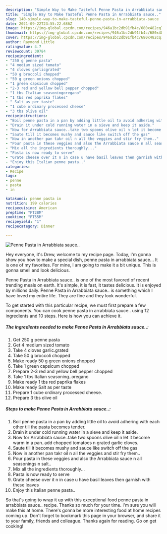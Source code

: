 ```yaml
---
description: "Simple Way to Make Tasteful Penne Pasta in Arrabbiata sauce.."
title: "Simple Way to Make Tasteful Penne Pasta in Arrabbiata sauce.."
slug: 140-simple-way-to-make-tasteful-penne-pasta-in-arrabbiata-sauce
date: 2021-09-22T23:55:22.686Z
image: https://img-global.cpcdn.com/recipes/946a1bc2db91fb4c/680x482cq70/penne-pasta-in-arrabbiata-sauce-recipe-main-photo.jpg
thumbnail: https://img-global.cpcdn.com/recipes/946a1bc2db91fb4c/680x482cq70/penne-pasta-in-arrabbiata-sauce-recipe-main-photo.jpg
cover: https://img-global.cpcdn.com/recipes/946a1bc2db91fb4c/680x482cq70/penne-pasta-in-arrabbiata-sauce-recipe-main-photo.jpg
author: Raymond Little
ratingvalue: 4.7
reviewcount: 39784
recipeingredient:
- "250 g penne pasta"
- "4 medium sized tomato"
- "4 cloves garlicgrated"
- "50 g broccoli chopped"
- "50 g green onions chopped"
- "1 green capsicum chopped"
- "2-3 red and yellow bell pepper chopped"
- "1 tbs Italian seasoningoregano"
- "1 tbs red paprika flakes"
- " Salt as per taste"
- "1 cube ordinary processed cheese"
- "3 tbs olive oil"
recipeinstructions:
- "Boil penne pasta in a pan by adding little oil to avoid adhering with each other till the pasta becomes tender."
- "Drain it under cold running water in a sieve and keep it aside."
- "Now for Arrabbiata sauce..take two spoons olive oil n let it become warm in a pan..add chopped tomatoes n grated garlic cloves."
- "Saute till it becomes mushy and sauce like switch off the gas"
- "Now in another pan takr oil n all the veggies and stir fry them.."
- "Pour pasta in these veggies and also the Arrabbiata sauce n all seasonings n salt.."
- "Mix all the ingredients thoroughly..."
- "Pasta is now ready to serve"
- "Grate cheese over it n in case u have basil leaves then garnish with these leaves"
- "Enjoy this Italian penne pasta.."
categories:
- Recipe
tags:
- penne
- pasta
- in

katakunci: penne pasta in 
nutrition: 199 calories
recipecuisine: American
preptime: "PT28M"
cooktime: "PT55M"
recipeyield: "1"
recipecategory: Dinner

---
```



![Penne Pasta in Arrabbiata sauce..](https://img-global.cpcdn.com/recipes/946a1bc2db91fb4c/680x482cq70/penne-pasta-in-arrabbiata-sauce-recipe-main-photo.jpg)

Hey everyone, it's Drew, welcome to my recipe page. Today, I'm gonna show you how to make a special dish, penne pasta in arrabbiata sauce... It is one of my favorites. For mine, I am going to make it a bit unique. This is gonna smell and look delicious.

Penne Pasta in Arrabbiata sauce.. is one of the most favored of recent trending meals on earth. It's simple, it is fast, it tastes delicious. It is enjoyed by millions daily. Penne Pasta in Arrabbiata sauce.. is something which I have loved my entire life. They are fine and they look wonderful.




To get started with this particular recipe, we must first prepare a few components. You can cook penne pasta in arrabbiata sauce.. using 12 ingredients and 10 steps. Here is how you can achieve it.

<!--inarticleads1-->

##### The ingredients needed to make Penne Pasta in Arrabbiata sauce..:

1. Get 250 g penne pasta
1. Get 4 medium sized tomato
1. Take 4 cloves garlic.grated
1. Take 50 g broccoli chopped
1. Make ready 50 g green onions chopped
1. Take 1 green capsicum chopped
1. Prepare 2-3 red and yellow bell pepper chopped
1. Take 1 tbs Italian seasoning..oregano
1. Make ready 1 tbs red paprika flakes
1. Make ready  Salt as per taste
1. Prepare 1 cube ordinary processed cheese.
1. Prepare 3 tbs olive oil




<!--inarticleads2-->

##### Steps to make Penne Pasta in Arrabbiata sauce..:

1. Boil penne pasta in a pan by adding little oil to avoid adhering with each other till the pasta becomes tender.
1. Drain it under cold running water in a sieve and keep it aside.
1. Now for Arrabbiata sauce..take two spoons olive oil n let it become warm in a pan..add chopped tomatoes n grated garlic cloves.
1. Saute till it becomes mushy and sauce like switch off the gas
1. Now in another pan takr oil n all the veggies and stir fry them..
1. Pour pasta in these veggies and also the Arrabbiata sauce n all seasonings n salt..
1. Mix all the ingredients thoroughly...
1. Pasta is now ready to serve
1. Grate cheese over it n in case u have basil leaves then garnish with these leaves
1. Enjoy this Italian penne pasta..




So that's going to wrap it up with this exceptional food penne pasta in arrabbiata sauce.. recipe. Thanks so much for your time. I'm sure you will make this at home. There's gonna be more interesting food at home recipes coming up. Don't forget to bookmark this page in your browser, and share it to your family, friends and colleague. Thanks again for reading. Go on get cooking!
